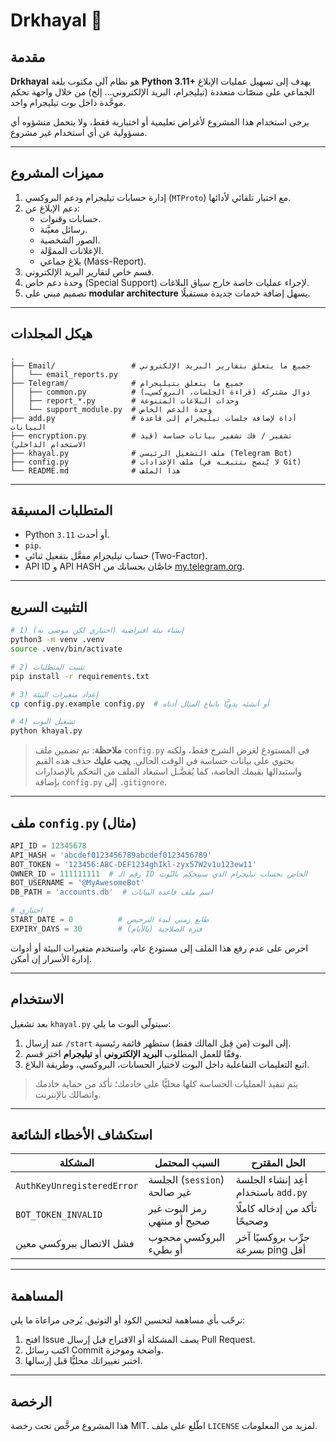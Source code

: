 # Drkhayal 🚀

## مقدمة

**Drkhayal** هو نظام آلي مكتوب بلغة ‎**Python 3.11+**‎ يهدف إلى تسهيل عمليات الإبلاغ الجماعي على منصّات متعددة (تيليجرام، البريد الإلكتروني… إلخ) من خلال واجهة تحكم موحَّدة داخل بوت تيليجرام واحد.

يرجى استخدام هذا المشروع لأغراض تعليمية أو اختبارية فقط، ولا يتحمل منشؤوه أي مسؤولية عن أي استخدام غير مشروع.

---

## مميزات المشروع

1. إدارة حسابات تيليجرام ودعم البروكسي (‎`MTProto`‎) مع اختبار تلقائي لأدائها.
2. دعم الإبلاغ عن:
   - حسابات وقنوات.
   - رسائل معيَّنة.
   - الصور الشخصية.
   - الإعلانات المموَّلة.
   - بلاغ جماعي (Mass-Report).
3. قسم خاص لتقارير البريد الإلكتروني.
4. وحدة دعم خاص (Special Support) لإجراء عمليات خاصة خارج سياق البلاغات.
5. تصميم مبني على ‎**modular architecture**‎ يسهل إضافة خدمات جديدة مستقبلًا.

---

## هيكل المجلدات

```text
.
├── Email/                 # جميع ما يتعلق بتقارير البريد الإلكتروني
│   └── email_reports.py
├── Telegram/              # جميع ما يتعلق بتيليجرام
│   ├── common.py          # دوال مشتركة (قراءة الجلسات، البروكسي…)
│   ├── report_*.py        # وحدات البلاغات المتنوعة
│   └── support_module.py  # وحدة الدعم الخاص
├── add.py                 # أداة لإضافة جلسات تيليجرام إلى قاعدة البيانات
├── encryption.py          # تشفير / فك تشفير بيانات حساسة (قيد الاستخدام الداخلي)
├── khayal.py              # ملف التشغيل الرئيسي (Telegram Bot)
├── config.py              # ملف الإعدادات (لا يُنصح بتتبعـه في Git)
└── README.md              # هذا الملف
```

---

## المتطلبات المسبقة

- ‎Python ‎`3.11`‎ أو أحدث.
- ‎`pip`‎.
- حساب تيليجرام مفعَّل بتفعيل ثنائي (Two-Factor).
- ‎API ID‎ و ‎API HASH‎ خاصَّان بحسابك من ‎[my.telegram.org](https://my.telegram.org)‎.

---

## التثبيت السريع

```bash
# 1) إنشاء بيئة افتراضية (اختياري لكن موصى به)
python3 -m venv .venv
source .venv/bin/activate

# 2) تثبيت المتطلبات
pip install -r requirements.txt

# 3) إعداد متغيرات البيئة
cp config.py.example config.py  # أو أنشئه يدويًّا باتباع المثال أدناه

# 4) تشغيل البوت
python khayal.py
```

> **ملاحظة**: تم تضمين ملف ‎`config.py`‎ في المستودع لغرض الشرح فقط، ولكنه يحتوي على بيانات حساسة في الوقت الحالي. **يجب عليك** حذف هذه القيم واستبدالها بقيمك الخاصة، كما يُفضَّـل استبعاد الملف من التحكم بالإصدارات بإضافة ‎`config.py`‎ إلى ‎`.gitignore`‎.

---

## ملف ‎`config.py`‎ (مثال)

```python
API_ID = 12345678
API_HASH = 'abcdef0123456789abcdef0123456789'
BOT_TOKEN = '123456:ABC-DEF1234ghIkl-zyx57W2v1u123ew11'
OWNER_ID = 111111111  # رقم الـ ID الخاص بحساب تيليجرام الذي سيتحكم بالبّوت
BOT_USERNAME = '@MyAwesomeBot'
DB_PATH = 'accounts.db'  # اسم ملف قاعدة البيانات

# اختياري
START_DATE = 0          # طابع زمني لبدء الترخيص
EXPIRY_DAYS = 30        # فترة الصلاحية (بالأيام)
```

احرص على عدم رفع هذا الملف إلى مستودع عام، واستخدم متغيرات البيئة أو أدوات إدارة الأسرار إن أمكن.

---

## الاستخدام

بعد تشغيل ‎`khayal.py`‎ سيتولّى البوت ما يلي:

1. عند إرسال ‎`/start`‎ إلى البوت (من قِبل المالك فقط) ستظهر قائمة رئيسية.
2. اختر قسم ‎**تيليجرام**‎ أو ‎**البريد الإلكتروني**‎ وفقًا للعمل المطلوب.
3. اتبع التعليمات التفاعلية داخل البوت لاختيار الحسابات، البروكسي، وطريقة البلاغ.

> يتم تنفيذ العمليات الحساسة كلها محليًّا على خادمك؛ تأكد من حماية خادمك واتصالك بالإنترنت.

---

## استكشاف الأخطاء الشائعة

| المشكلة                               | السبب المحتمل                            | الحل المقترح                            |
|---------------------------------------|------------------------------------------|-----------------------------------------|
| `AuthKeyUnregisteredError`            | الجلسة (‎`session`‎) غير صالحة           | أعِد إنشاء الجلسة باستخدام ‎`add.py`‎   |
| `BOT_TOKEN_INVALID`                   | رمز البوت غير صحيح أو منتهي             | تأكد من إدخاله كاملًا وصحيحًا           |
| فشل الاتصال ببروكسي معين              | البروكسي محجوب أو بطيء                  | جرِّب بروكسيًا آخر بسرعة ‎ping‎ أقل      |

---

## المساهمة

نرحّب بأي مساهمة لتحسين الكود أو التوثيق. يُرجى مراعاة ما يلي:

1. افتح ‎Issue‎ يصف المشكلة أو الاقتراح قبل إرسال ‎Pull Request‎.
2. اكتب رسائل ‎Commit‎ واضحة وموجزة.
3. اختبر تغييراتك محليًّا قبل إرسالها.

---

## الرخصة

هذا المشروع مرخَّص تحت رخصة ‎MIT‎. اطّلع على ملف ‎`LICENSE`‎ لمزيد من المعلومات.